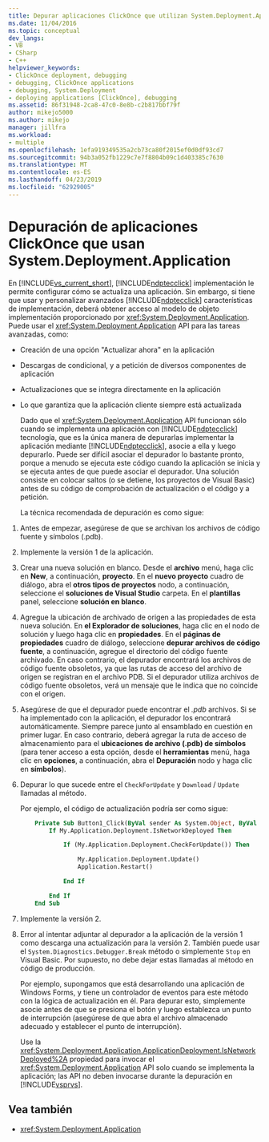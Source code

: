 ```yaml
---
title: Depurar aplicaciones ClickOnce que utilizan System.Deployment.Application | Microsoft Docs
ms.date: 11/04/2016
ms.topic: conceptual
dev_langs:
- VB
- CSharp
- C++
helpviewer_keywords:
- ClickOnce deployment, debugging
- debugging, ClickOnce applications
- debugging, System.Deployment
- deploying applications [ClickOnce], debugging
ms.assetid: 86f31948-2ca8-47c0-8e8b-c2b817bbf79f
author: mikejo5000
ms.author: mikejo
manager: jillfra
ms.workload:
- multiple
ms.openlocfilehash: 1efa919349535a2cb73ca80f2015ef0d0df93cd7
ms.sourcegitcommit: 94b3a052fb1229c7e7f8804b09c1d403385c7630
ms.translationtype: MT
ms.contentlocale: es-ES
ms.lasthandoff: 04/23/2019
ms.locfileid: "62929005"
---
```

# <a name="debug-clickonce-applications-that-use-systemdeploymentapplication"></a>Depuración de aplicaciones ClickOnce que usan System.Deployment.Application
En [!INCLUDE[vs_current_short](../code-quality/includes/vs_current_short_md.md)], [!INCLUDE[ndptecclick](../deployment/includes/ndptecclick_md.md)] implementación le permite configurar cómo se actualiza una aplicación. Sin embargo, si tiene que usar y personalizar avanzados [!INCLUDE[ndptecclick](../deployment/includes/ndptecclick_md.md)] características de implementación, deberá obtener acceso al modelo de objeto implementación proporcionado por <xref:System.Deployment.Application>. Puede usar el <xref:System.Deployment.Application> API para las tareas avanzadas, como:

- Creación de una opción "Actualizar ahora" en la aplicación

- Descargas de condicional, y a petición de diversos componentes de aplicación

- Actualizaciones que se integra directamente en la aplicación

- Lo que garantiza que la aplicación cliente siempre está actualizada

  Dado que el <xref:System.Deployment.Application> API funcionan sólo cuando se implementa una aplicación con [!INCLUDE[ndptecclick](../deployment/includes/ndptecclick_md.md)] tecnología, que es la única manera de depurarlas implementar la aplicación mediante [!INCLUDE[ndptecclick](../deployment/includes/ndptecclick_md.md)], asocie a ella y luego depurarlo. Puede ser difícil asociar el depurador lo bastante pronto, porque a menudo se ejecuta este código cuando la aplicación se inicia y se ejecuta antes de que puede asociar el depurador. Una solución consiste en colocar saltos (o se detiene, los proyectos de Visual Basic) antes de su código de comprobación de actualización o el código y a petición.

  La técnica recomendada de depuración es como sigue:

1. Antes de empezar, asegúrese de que se archivan los archivos de código fuente y símbolos (.pdb).

2. Implemente la versión 1 de la aplicación.

3. Crear una nueva solución en blanco. Desde el **archivo** menú, haga clic en **New**, a continuación, **proyecto**. En el **nuevo proyecto** cuadro de diálogo, abra el **otros tipos de proyectos** nodo, a continuación, seleccione el **soluciones de Visual Studio** carpeta. En el **plantillas** panel, seleccione **solución en blanco**.

4. Agregue la ubicación de archivado de origen a las propiedades de esta nueva solución. En **el Explorador de soluciones**, haga clic en el nodo de solución y luego haga clic en **propiedades**. En el **páginas de propiedades** cuadro de diálogo, seleccione **depurar archivos de código fuente**, a continuación, agregue el directorio del código fuente archivado. En caso contrario, el depurador encontrará los archivos de código fuente obsoletos, ya que las rutas de acceso del archivo de origen se registran en el archivo PDB. Si el depurador utiliza archivos de código fuente obsoletos, verá un mensaje que le indica que no coincide con el origen.

5. Asegúrese de que el depurador puede encontrar el *.pdb* archivos. Si se ha implementado con la aplicación, el depurador los encontrará automáticamente. Siempre parece junto al ensamblado en cuestión en primer lugar. En caso contrario, deberá agregar la ruta de acceso de almacenamiento para el **ubicaciones de archivo (.pdb) de símbolos** (para tener acceso a esta opción, desde el **herramientas** menú, haga clic en **opciones**, a continuación, abra el  **Depuración** nodo y haga clic en **símbolos**).

6. Depurar lo que sucede entre el `CheckForUpdate` y `Download` / `Update` llamadas al método.

    Por ejemplo, el código de actualización podría ser como sigue:

   ```vb
       Private Sub Button1_Click(ByVal sender As System.Object, ByVal e As System.EventArgs) Handles Button1.Click
           If My.Application.Deployment.IsNetworkDeployed Then

               If (My.Application.Deployment.CheckForUpdate()) Then

                   My.Application.Deployment.Update()
                   Application.Restart()

               End If

           End If
       End Sub
   ```

7. Implemente la versión 2.

8. Error al intentar adjuntar al depurador a la aplicación de la versión 1 como descarga una actualización para la versión 2. También puede usar el `System.Diagnostics.Debugger.Break` método o simplemente `Stop` en Visual Basic. Por supuesto, no debe dejar estas llamadas al método en código de producción.

    Por ejemplo, supongamos que está desarrollando una aplicación de Windows Forms, y tiene un controlador de eventos para este método con la lógica de actualización en él. Para depurar esto, simplemente asocie antes de que se presiona el botón y luego establezca un punto de interrupción (asegúrese de que abra el archivo almacenado adecuado y establecer el punto de interrupción).

   Use la <xref:System.Deployment.Application.ApplicationDeployment.IsNetworkDeployed%2A> propiedad para invocar el <xref:System.Deployment.Application> API solo cuando se implementa la aplicación; las API no deben invocarse durante la depuración en [!INCLUDE[vsprvs](../code-quality/includes/vsprvs_md.md)].

## <a name="see-also"></a>Vea también
- <xref:System.Deployment.Application>